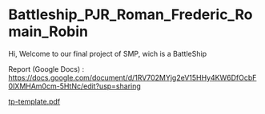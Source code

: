 # Battleship_PJR_Roman_Frederic_Romain_Robin

Hi, Welcome to our final project of SMP, wich is a BattleShip

Report (Google Docs) : https://docs.google.com/document/d/1RV702MYjg2eV15HHy4KW6DfOcbF0IXMHAm0cm-5HtNc/edit?usp=sharing


[tp-template.pdf](https://github.com/ECN-SEC-SMP/Battleship_PJR_Roman_Frederic_Romain_Robin/files/8803107/tp-template.pdf)

